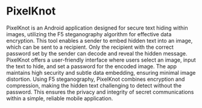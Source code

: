 # PixelKnot
PixelKnot is an Android application designed for secure text hiding within images, utilizing the F5 steganography algorithm for effective data encryption. This tool enables a sender to embed hidden text into an image, which can be sent to a recipient. Only the recipient with the correct password set by the sender can decode and reveal the hidden message. PixelKnot offers a user-friendly interface where users select an image, input the text to hide, and set a password for the encoded image. The app maintains high security and subtle data embedding, ensuring minimal image distortion. Using F5 steganography, PixelKnot combines encryption and compression, making the hidden text challenging to detect without the password. This ensures the privacy and integrity of secret communications within a simple, reliable mobile application.
